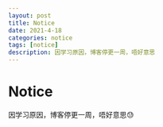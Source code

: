 ```yaml
---
layout: post
title: Notice
date: 2021-4-18
categories: notice
tags: [notice]
description: 因学习原因，博客停更一周，唔好意思
---
```

# Notice
因学习原因，博客停更一周，唔好意思😓
